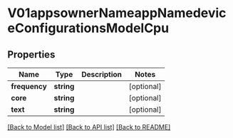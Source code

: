 # V01appsownerNameappNamedeviceConfigurationsModelCpu

## Properties
Name | Type | Description | Notes
------------ | ------------- | ------------- | -------------
**frequency** | **string** |  | [optional] 
**core** | **string** |  | [optional] 
**text** | **string** |  | [optional] 

[[Back to Model list]](../README.md#documentation-for-models) [[Back to API list]](../README.md#documentation-for-api-endpoints) [[Back to README]](../README.md)


